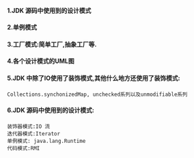 #### 1.JDK 源码中使用到的设计模式
#### 2.单例模式
#### 3.工厂模式:简单工厂,抽象工厂等.
#### 4.各个设计模式的UML图
#### 5.JDK 中除了IO使用了装饰模式,其他什么地方还使用了装饰模式:
	Collections.synchonizedMap, unchecked系列以及unmodifiable系列
#### 6.JDK 源码中使用到的设计模式:
	装饰器模式:IO 流
	迭代器模式:Iterator
	单例模式: java.lang.Runtime
	代码模式:RMI